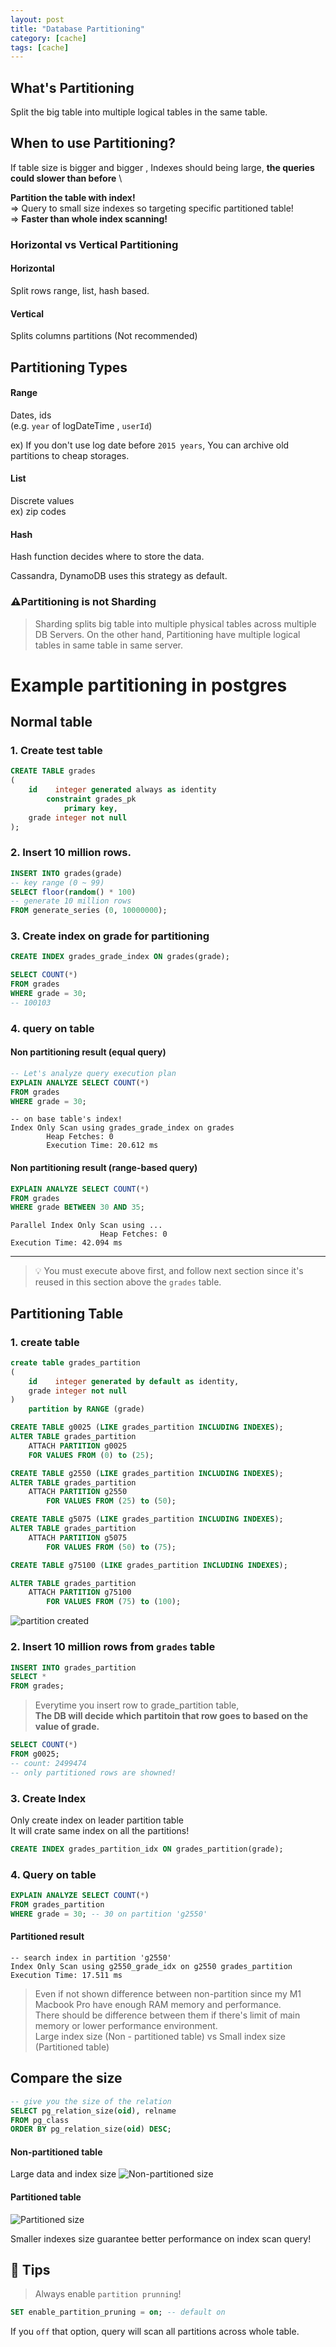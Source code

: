 ```yaml
---
layout: post
title: "Database Partitioning"
category: [cache]
tags: [cache]
---
```



## What's Partitioning
Split the big table into multiple logical tables in the same table.

## When to use Partitioning?
If table size is bigger and bigger , Indexes should being large, **the queries could slower than before** \

**Partition the table with index!** \
=> Query to small size indexes so targeting specific partitioned table! \
=> **Faster than whole index scanning!**


### Horizontal vs Vertical Partitioning
#### Horizontal
Split rows range, list, hash based.

#### Vertical
Splits columns partitions (Not recommended)

## Partitioning Types
#### Range
Dates, ids\
(e.g. `year` of logDateTime , `userId`)

ex) If you don't use log date before `2015 years`, You can archive old partitions to cheap storages.

#### List
Discrete values \
ex) zip codes


#### Hash
Hash function decides where to store the data.

Cassandra, DynamoDB uses this strategy as default.


### ⚠️Partitioning is not Sharding
> Sharding splits big table into multiple physical tables across multiple DB Servers.
> On the other hand, Partitioning have multiple logical tables in same table in same server.


# Example partitioning in postgres

## Normal table

### 1. Create test table
```sql
CREATE TABLE grades
(
    id    integer generated always as identity
        constraint grades_pk
            primary key,
    grade integer not null
);
```

### 2. Insert 10 million rows.
```sql
INSERT INTO grades(grade)
-- key range (0 ~ 99)
SELECT floor(random() * 100)
-- generate 10 million rows
FROM generate_series (0, 10000000);
```

### 3. Create index on grade for partitioning
```sql
CREATE INDEX grades_grade_index ON grades(grade);

SELECT COUNT(*)
FROM grades
WHERE grade = 30;
-- 100103
```



### 4. query on table
#### Non partitioning result (equal query)
```sql
-- Let's analyze query execution plan
EXPLAIN ANALYZE SELECT COUNT(*)
FROM grades
WHERE grade = 30;
```

```text
-- on base table's index!
Index Only Scan using grades_grade_index on grades
        Heap Fetches: 0
        Execution Time: 20.612 ms
```

#### Non partitioning result (range-based query)
```sql
EXPLAIN ANALYZE SELECT COUNT(*)
FROM grades
WHERE grade BETWEEN 30 AND 35;
```
```text
Parallel Index Only Scan using ...
                    Heap Fetches: 0
Execution Time: 42.094 ms
```
---

> 💡 You must execute above first, and follow next section since it's reused in this section above the `grades` table.

## Partitioning Table
### 1. create table
```sql
create table grades_partition
(
    id    integer generated by default as identity,
    grade integer not null
)
    partition by RANGE (grade)
```

```sql
CREATE TABLE g0025 (LIKE grades_partition INCLUDING INDEXES);
ALTER TABLE grades_partition
    ATTACH PARTITION g0025
    FOR VALUES FROM (0) to (25);

CREATE TABLE g2550 (LIKE grades_partition INCLUDING INDEXES);
ALTER TABLE grades_partition
    ATTACH PARTITION g2550
        FOR VALUES FROM (25) to (50);

CREATE TABLE g5075 (LIKE grades_partition INCLUDING INDEXES);
ALTER TABLE grades_partition
    ATTACH PARTITION g5075
        FOR VALUES FROM (50) to (75);

CREATE TABLE g75100 (LIKE grades_partition INCLUDING INDEXES);

ALTER TABLE grades_partition
    ATTACH PARTITION g75100
        FOR VALUES FROM (75) to (100);
```

![partition created](/assets/img/partition/partition_created.png)

### 2. Insert 10 million rows from `grades` table
```sql
INSERT INTO grades_partition
SELECT *
FROM grades;
```
> Everytime you insert row to grade_partition table, \
> **The DB will decide which partitoin that row goes to based on the value of grade.**

```sql
SELECT COUNT(*)
FROM g0025;
-- count: 2499474
-- only partitioned rows are showned!
```

### 3. Create Index
Only create index on leader partition table \
It will crate same index on all the partitions!

```sql
CREATE INDEX grades_partition_idx ON grades_partition(grade);
```


### 4. Query on table
```sql
EXPLAIN ANALYZE SELECT COUNT(*)
FROM grades_partition
WHERE grade = 30; -- 30 on partition 'g2550'
```

#### Partitioned result
```text
-- search index in partition 'g2550'
Index Only Scan using g2550_grade_idx on g2550 grades_partition
Execution Time: 17.511 ms
```

> Even if not shown difference between non-partition since my M1 Macbook Pro have enough RAM memory and performance. \
> There should be difference between them if there's limit of main memory or lower performance environment. \
> Large index size (Non - partitioned table) vs Small index size (Partitioned table)

## Compare the size
```sql
-- give you the size of the relation
SELECT pg_relation_size(oid), relname
FROM pg_class
ORDER BY pg_relation_size(oid) DESC;
```

#### Non-partitioned table
Large data and index size
![Non-partitioned size](/assets/img/partition/non-partitioned_size.png)

#### Partitioned table
![Partitioned size](/assets/img/partition/partitioned_size.png)

Smaller indexes size guarantee better performance on index scan query!

## 📝 Tips
> Always enable `partition prunning`!

```sql
SET enable_partition_pruning = on; -- default on
```

If you `off` that option, query will scan all partitions across whole table.

